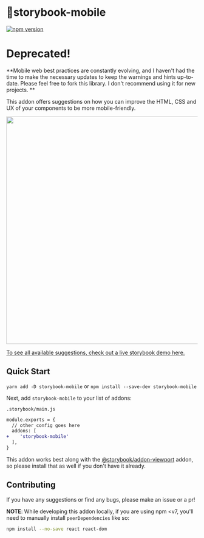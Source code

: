 # 📱storybook-mobile

[![npm version](https://badge.fury.io/js/storybook-mobile.svg)](https://badge.fury.io/js/storybook-mobile)

# Deprecated!

**Mobile web best practices are constantly evolving, and I haven't had the time to make the necessary updates to keep the warnings and hints up-to-date.
Please feel free to fork this library. I don't recommend using it for new projects. **


This addon offers suggestions on how you can improve the HTML, CSS and UX of your components to be more mobile-friendly.

<a href="https://storybook-mobile.netlify.app/?path=/story/signup-form--default" alt="screenshot of storybook-mobile addon">
<img src="./screenshot.png" width="600px">
</a>

[To see all available suggestions, check out a live storybook demo here.](https://storybook-mobile.netlify.app/?path=/story/signup-form--default)

## Quick Start

`yarn add -D storybook-mobile` or `npm install --save-dev storybook-mobile`

Next, add `storybook-mobile` to your list of addons:

`.storybook/main.js`

```diff
module.exports = {
  // other config goes here
  addons: [
+    'storybook-mobile'
  ],
}
```

This addon works best along with the [@storybook/addon-viewport](https://github.com/storybookjs/storybook/tree/next/addons/viewport) addon, so please install that as well if you don't have it already.

## Contributing

If you have any suggestions or find any bugs, please make an issue or a pr!

**NOTE**: While developing this addon locally, if you are using npm <v7, you'll need to manually install `peerDependencies` like so:

```bash
npm install --no-save react react-dom
```
